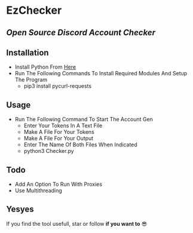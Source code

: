 # EzChecker
## _Open Source Discord Account Checker_

## Installation

- Install Python From [Here](https://python.org)
- Run The Following Commands To Install Required Modules And Setup The Program
    - pip3 install pycurl-requests

## Usage
- Run The Following Command To Start The Account Gen
    - Enter Your Tokens In A Text File
    - Make A File For Your Tokens
    - Make A File For Your Output
    - Enter The Name Of Both Files When Indicated
    - python3 Checker.py

## Todo
- Add An Option To Run With Proxies
- Use Multithreading

## Yesyes
If you find the tool usefull, star or follow __if you want to__ :sunglasses: 
